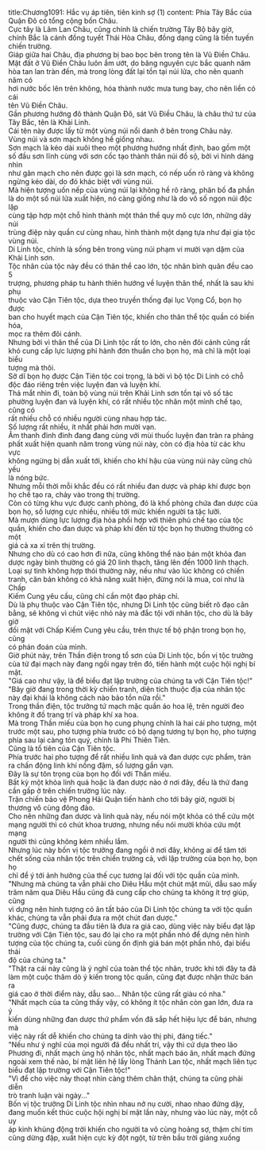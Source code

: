 title:Chương1091: Hắc vụ áp tiên, tiên kinh sợ (1)
content:
Phía Tây Bắc của Quận Đô có tổng cộng bốn Châu.<br>Cực tây là Lâm Lan Châu, cũng chính là chiến trường Tây Bộ bây giờ,<br>chính Bắc là cánh đồng tuyết Thái Hòa Châu, đồng dạng cũng là tiền tuyến<br>chiến trường.<br>Giáp giữa hai Châu, địa phương bị bao bọc bên trong tên là Vũ Điền Châu.<br>Mặt đất ở Vũ Điền Châu luôn ẩm ướt, do băng nguyên cực bắc quanh năm<br>hòa tan lan tràn đến, mà trong lòng đất lại tồn tại núi lửa, cho nên quanh năm có<br>hơi nước bốc lên trên không, hóa thành nước mưa tung bay, cho nên liền có cái<br>tên Vũ Điền Châu.<br>Gần phương hướng đô thành Quận Đô, sát Vũ Điều Châu, là châu thứ tư của<br>Tây Bắc, tên là Khải Linh.<br>Cái tên này được lấy từ một vùng núi nổi danh ở bên trong Châu này.<br>Vùng núi và sơn mạch không hề giống nhau.<br>Sơn mạch là kéo dài xuôi theo một phương hướng nhất định, bao gồm một<br>số đầu sơn lĩnh cùng với sơn cốc tạo thành thân núi đồ sộ, bởi vì hình dáng nhìn<br>như gân mạch cho nên được gọi là sơn mạch, có nếp uốn rõ ràng và không<br>ngừng kéo dài, do đó khác biệt với vùng núi.<br>Mà hiện tượng uốn nếp của vùng núi lại không hề rõ ràng, phân bố đa phần<br>là do một số núi lửa xuất hiện, nó càng giống như là do vô số ngọn núi độc lập<br>cùng tập hợp một chỗ hình thành một thân thể quy mô cực lớn, những dãy núi<br>trùng điệp này quần cư cùng nhau, hình thành một dạng tựa như đại gia tộc<br>vùng núi.<br>Di Linh tộc, chính là sống bên trong vùng núi phạm vi mười vạn dặm của<br>Khải Linh sơn.<br>Tộc nhân của tộc này đều có thân thể cao lớn, tộc nhân bình quân đều cao 5<br>trượng, phương pháp tu hành thiên hướng về luyện thân thể, nhất là sau khi phụ<br>thuộc vào Cận Tiên tộc, dựa theo truyền thống đại lục Vọng Cổ, bọn họ được<br>ban cho huyết mạch của Cận Tiên tộc, khiến cho thân thể tộc quần có biến hóa,<br>mọc ra thêm đôi cánh.<br>Nhưng bởi vì thân thể của Di Linh tộc rất to lớn, cho nên đôi cánh cũng rất<br>khó cung cấp lực lượng phi hành đơn thuần cho bọn họ, mà chỉ là một loại biểu<br>tượng mà thôi.<br>Sở dĩ bọn họ được Cận Tiên tộc coi trọng, là bởi vì bộ tộc Di Linh có chỗ<br>độc đáo riêng trên việc luyện đan và luyện khí.<br>Thả mắt nhìn đi, toàn bộ vùng núi trên Khải Linh sơn tồn tại vô số tác<br>phường luyện đan và luyện khí, có rất nhiều tộc nhân một mình chế tạo, cũng có<br>rất nhiều chỗ có nhiều người cùng nhau hợp tác.<br>Số lượng rất nhiều, ít nhất phải hơn mười vạn.<br>Âm thanh đinh đinh đang đang cùng với mùi thuốc luyện đan tràn ra phảng<br>phất xuất hiện quanh năm trong vùng núi này, còn có địa hỏa từ các khu vực<br>không ngừng bị dẫn xuất tới, khiến cho khí hậu của vùng núi này cũng chủ yếu<br>là nóng bức.<br>Nhưng mỗi thời mỗi khắc đều có rất nhiều đan dược và pháp khí được bọn<br>họ chế tạo ra, chảy vào trong thị trường.<br>Còn có từng khu vực được canh phòng, đó là khố phòng chứa đan dược của<br>bọn họ, số lượng cực nhiều, nhiều tới mức khiến người ta tặc lưỡi.<br>Mà mượn dùng lực lượng địa hỏa phối hợp với thiên phú chế tạo của tộc<br>quần, khiến cho đan dược và pháp khí đến từ tộc bọn họ thường thường có một<br>giá cả xa xỉ trên thị trường.<br>Nhưng cho dù có cao hơn đi nữa, cũng không thể nào bán một khỏa đan<br>dược ngày bình thường có giá 20 linh thạch, tăng lên đến 1000 linh thạch.<br>Loại sự tình không hợp thói thường này, nếu như vào lúc không có chiến<br>tranh, căn bản không có khả năng xuất hiện, đừng nói là mua, coi như là Chấp<br>Kiếm Cung yêu cầu, cũng chỉ cần một đạo pháp chỉ.<br>Dù là phụ thuộc vào Cận Tiên tộc, nhưng Di Linh tộc cũng biết rõ đạo cân<br>bằng, sẽ không vì chút việc nhỏ này mà đắc tội với nhân tộc, cho dù là bây giờ<br>đối mặt với Chấp Kiếm Cung yêu cầu, trên thực tế bộ phận trong bọn họ, cũng<br>có phán đoán của mình.<br>Giờ phút này, trên Thần điện trong tổ sơn của Di Linh tộc, bốn vị tộc trưởng<br>của tứ đại mạch này đang ngồi ngay trên đó, tiến hành một cuộc hội nghị bí<br>mật.<br>"Giá cao như vậy, là để biểu đạt lập trường của chúng ta với Cận Tiên tộc!"<br>"Bây giờ đang trong thời kỳ chiến tranh, diện tích thuộc địa của nhân tộc<br>này đại khái là không cách nào bảo tồn nữa rồi."<br>Trong thần điện, tộc trưởng tứ mạch mặc quần áo hoa lệ, trên người đeo<br>không ít đồ trang trí và pháp khí xa hoa.<br>Mà trong Thần miếu của bọn họ cung phụng chính là hai cái pho tượng, một<br>trước một sau, pho tượng phía trước có bộ dạng tương tự bọn họ, pho tượng<br>phía sau lại càng tôn quý, chính là Phi Thiên Tiên.<br>Cũng là tổ tiên của Cận Tiên tộc.<br>Phía trước hai pho tượng để rất nhiều linh quả và đan dược cực phẩm, tràn<br>ra chấn động linh khí nồng đậm, số lượng gần vạn.<br>Đây là sự tôn trọng của bọn họ đối với Thần miếu.<br>Bất kỳ một khỏa linh quả hoặc là đan dược nào ở nơi đây, đều là thứ đang<br>cần gấp ở trên chiến trường lúc này.<br>Trận chiến bảo vệ Phong Hải Quận tiến hành cho tới bây giờ, người bị<br>thương vô cùng đông đảo.<br>Cho nên những đan dược và linh quả này, nếu nói một khỏa có thể cứu một<br>mạng người thì có chút khoa trương, nhưng nếu nói mười khỏa cứu một mạng<br>người thì cũng không kém nhiều lắm.<br>Nhưng lúc này bốn vị tộc trưởng đang ngồi ở nơi đây, không ai để tâm tới<br>chết sống của nhân tộc trên chiến trường cả, với lập trường của bọn họ, bọn họ<br>chỉ để ý tới ảnh hưởng của thế cục tương lai đối với tộc quần của mình.<br>"Nhưng mà chúng ta vẫn phải cho Diêu Hầu một chút mặt mũi, dẫu sao mấy<br>trăm năm qua Diêu Hầu cũng đã cung cấp cho chúng ta không ít trợ giúp, cũng<br>vì dựng nên hình tượng có ân tất báo của Di Linh tộc chúng ta với tộc quần<br>khác, chúng ta vẫn phải đưa ra một chút đan dược."<br>"Cũng được, chúng ta đầu tiên là đưa ra giá cao, dùng việc này biểu đạt lập<br>trường với Cận Tiên tộc, sau đó lại cho ra một phần nhỏ để dựng nên hình<br>tượng của tộc chúng ta, cuối cùng ổn định giá bán một phần nhỏ, đại biểu thái<br>độ của chúng ta."<br>"Thật ra cái này cũng là ý nghĩ của toàn thể tộc nhân, trước khi tới đây ta đã<br>làm một cuộc thăm dò ý kiến trong tộc quần, cũng đạt được nhận thức bán ra<br>giá cao ở thời điểm này, dẫu sao... Nhân tộc cũng rất giàu có nha."<br>"Nhất mạch của ta cũng thấy vậy, có không ít tộc nhân còn gan lớn, đưa ra ý<br>kiến dùng những đan dược thứ phẩm vốn đã sắp hết hiệu lực để bán, nhưng mà<br>việc này rất dễ khiến cho chúng ta dính vào thị phi, đáng tiếc."<br>"Nếu như ý nghĩ của mọi người đã đều nhất trí, vậy thì cứ dựa theo lão<br>Phương đi, nhất mạch ủng hộ nhân tộc, nhất mạch báo ân, nhất mạch đứng<br>ngoài xem thế nào, bí mật liên hệ lấy lòng Thánh Lan tộc, nhất mạch liên tục<br>biểu đạt lập trường với Cận Tiên tộc!"<br>"Vì để cho việc này thoạt nhìn càng thêm chân thật, chúng ta cũng phải diễn<br>trò tranh luận vài ngày..."<br>Bốn vị tộc trưởng Di Linh tộc nhìn nhau nở nụ cười, nhao nhao đứng dậy,<br>đang muốn kết thúc cuộc hội nghị bí mật lần này, nhưng vào lúc này, một cỗ uy<br>áp kinh khủng động trời khiến cho người ta vô cùng hoảng sợ, thậm chí tim<br>cũng dừng đập, xuất hiện cực kỳ đột ngột, từ trên bầu trời giáng xuống
